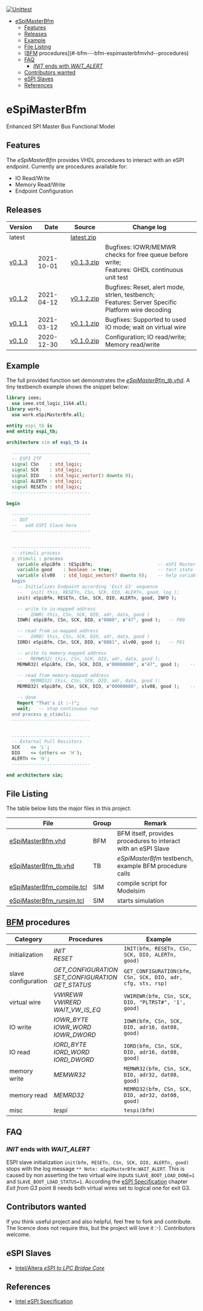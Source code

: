 [![Unittest](https://github.com/akaeba/eSpiMasterBfm/workflows/Unittest/badge.svg)](https://github.com/akaeba/eSpiMasterBfm/actions)

- [eSpiMasterBfm](#espimasterbfm)
  * [Features](#features)
  * [Releases](#releases)
  * [Example](#example)
  * [File Listing](#file-listing)
  * [[BFM](./bfm/eSpiMasterBfm.vhd) procedures](#-bfm---bfm-espimasterbfmvhd--procedures)
  * [FAQ](#faq)
    + [_INIT_ ends with _WAIT_ALERT_](#-init--ends-with--wait-alert-)
  * [Contributors wanted](#contributors-wanted)
  * [eSPI Slaves](#espi-slaves)
  * [References](#references)


# eSpiMasterBfm

Enhanced SPI Master Bus Functional Model


## Features

The _eSpiMasterBfm_ provides VHDL procedures to interact with an eSPI endpoint.
Currently are procedures available for:
 * IO Read/Write
 * Memory Read/Write
 * Endpoint Configuration


## Releases

| Version                                                       | Date       | Source                                                                                            | Change log                                                                                              |
| ------------------------------------------------------------- | ---------- | ------------------------------------------------------------------------------------------------- | ------------------------------------------------------------------------------------------------------- |
| latest                                                        |            | <a id="raw-url" href="https://github.com/akaeba/eSpiMasterBfm/archive/master.zip ">latest.zip</a> |                                                                                                         |
| [v0.1.3](https://github.com/akaeba/eSpiMasterBfm/tree/v0.1.3) | 2021-10-01 | <a id="raw-url" href="https://github.com/akaeba/eSpiMasterBfm/archive/v0.1.3.zip ">v0.1.3.zip</a> | Bugfixes: IOWR/MEMWR checks for free queue before write; <br /> Features: GHDL continuous unit test     |
| [v0.1.2](https://github.com/akaeba/eSpiMasterBfm/tree/v0.1.2) | 2021-04-12 | <a id="raw-url" href="https://github.com/akaeba/eSpiMasterBfm/archive/v0.1.2.zip ">v0.1.2.zip</a> | Bugfixes: Reset, alert mode, strlen, testbench; <br /> Features: Server Specific Platform wire decoding |
| [v0.1.1](https://github.com/akaeba/eSpiMasterBfm/tree/v0.1.1) | 2021-03-12 | <a id="raw-url" href="https://github.com/akaeba/eSpiMasterBfm/archive/v0.1.1.zip ">v0.1.1.zip</a> | Bugfixes: Supported to used IO mode; wait on virtual wire                                               |
| [v0.1.0](https://github.com/akaeba/eSpiMasterBfm/tree/v0.1.0) | 2020-12-30 | <a id="raw-url" href="https://github.com/akaeba/eSpiMasterBfm/archive/v0.1.0.zip ">v0.1.0.zip</a> | Configuration; IO read/write; Memory read/write                                                         |


## Example

The full provided function set demonstrates the _[eSpiMasterBfm_tb.vhd](./tb/eSpiMasterBfm_tb.vhd)_.
A tiny testbench example shows the snippet below:

```vhdl
library ieee;
  use ieee.std_logic_1164.all;
library work;
  use work.eSpiMasterBfm.all;

entity espi_tb is
end entity espi_tb;

architecture sim of espi_tb is

  -----------------------------
  -- ESPI ITF
  signal CSn    : std_logic;
  signal SCK    : std_logic;
  signal DIO    : std_logic_vector(3 downto 0);
  signal ALERTn : std_logic;
  signal RESETn : std_logic;
  -----------------------------

begin

  -----------------------------
  -- DUT
  --   add ESPI Slave here
  -----------------------------


  -----------------------------
  -- stimuli process
  p_stimuli : process
    variable eSpiBfm : tESpiBfm;                        -- eSPI Master bfm Handle
    variable good    : boolean := true;                 -- test state
    variable slv08   : std_logic_vector(7 downto 0);    -- help variable
  begin
    -- Initializes Endpoint according 'Exit G3' sequence
    --   init( this, RESETn, CSn, SCK, DIO, ALERTn, good, log );
    init( eSpiBfm, RESETn, CSn, SCK, DIO, ALERTn, good, INFO );

    -- write to io-mapped address
    --   IOWR( this, CSn, SCK, DIO, adr, data, good )
    IOWR( eSpiBfm, CSn, SCK, DIO, x"0080", x"47", good );   -- P80

    -- read from io-mapped address
    --   IORD( this, CSn, SCK, DIO, adr, data, good )
    IORD( eSpiBfm, CSn, SCK, DIO, x"0081", slv08, good );   -- P81

    -- write to memory-mapped address
    --   MEMWR32( this, CSn, SCK, DIO, adr, data, good );
    MEMWR32( eSpiBfm, CSn, SCK, DIO, x"00000080", x"47", good );    -- byte write

    -- read from memory-mapped address
    --   MEMRD32( this, CSn, SCK, DIO, adr, data, good );
    MEMRD32( eSpiBfm, CSn, SCK, DIO, x"00000080", slv08, good );    -- byte read

    -- done
    Report "That's it :-)";
    wait;   -- stop continuous run
  end process p_stimuli;
  -----------------------------


  -----------------------------
  -- External Pull Resistors
  SCK    <= 'L';
  DIO    <= (others => 'H');
  ALERTn <= 'H';
  -----------------------------

end architecture sim;
```


## File Listing

The table below lists the major files in this project:

| File                                                                           | Group | Remark                                                         |
| ------------------------------------------------------------------------------ | ----- | -------------------------------------------------------------- |
| [eSpiMasterBfm.vhd](./bfm/eSpiMasterBfm.vhd)                                   | BFM   | BFM itself, provides procedures to interact with an eSPI Slave |
| [eSpiMasterBfm_tb.vhd](./tb/eSpiMasterBfm_tb.vhd)                              | TB    | _eSpiMasterBfm_ testbench, example BFM procedure calls         |
| [eSpiMasterBfm_compile.tcl](./tcl/sim/eSpiMasterBfm/eSpiMasterBfm_compile.tcl) | SIM   | compile script for Modelsim                                    |
| [eSpiMasterBfm_runsim.tcl](./tcl/sim/eSpiMasterBfm/eSpiMasterBfm_runsim.tcl)   | SIM   | starts simulation                                              |


## [BFM](./bfm/eSpiMasterBfm.vhd) procedures

| Category            | Procedures                                                            | Example                                                     |
| ------------------- | --------------------------------------------------------------------- | ----------------------------------------------------------- |
| initialization      | _INIT_              <br /> _RESET_                                    | `INIT(bfm, RESETn, CSn, SCK, DIO, ALERTn, good)`            |
| slave configuration | _GET_CONFIGURATION_ <br /> _SET_CONFIGURATION_ <br /> _GET_STATUS_    | `GET_CONFIGURATION(bfm, CSn, SCK, DIO, adr, cfg, sts, rsp)` |
| virtual wire        | _VWIREWR_           <br /> _VWIRERD_           <br /> _WAIT_VW_IS_EQ_ | `VWIREWR(bfm, CSn, SCK, DIO, "PLTRST#", '1', good)`         |
| IO write            | _IOWR_BYTE_         <br /> _IOWR_WORD_         <br /> _IOWR_DWORD_    | `IOWR(bfm, CSn, SCK, DIO, adr16, dat08, good)`              |
| IO read             | _IORD_BYTE_         <br /> _IORD_WORD_         <br /> _IORD_DWORD_    | `IORD(bfm, CSn, SCK, DIO, adr16, dat08, good)`              |
| memory write        | _MEMWR32_                                                             | `MEMWR32(bfm, CSn, SCK, DIO, adr32, dat08, good)`           |
| memory read         | _MEMRD32_                                                             | `MEMRD32(bfm, CSn, SCK, DIO, adr32, dat08, good)`           |
| misc                | _tespi_                                                               | `tespi(bfm)`                                                |


## FAQ

### _INIT_ ends with _WAIT_ALERT_

ESPI slave initialization `init(bfm, RESETn, CSn, SCK, DIO, ALERTn, good)` stops with the log message `** Note: eSpiMasterBfm:WAIT_ALERT`.
This is caused by non asserting the two virtual wire inputs `SLAVE_BOOT_LOAD_DONE=1` and `SLAVE_BOOT_LOAD_STATUS=1`. According the
[eSPI Specification](https://www.intel.com/content/dam/support/us/en/documents/software/chipset-software/327432-004_espi_base_specification_rev1.0_cb.pdf)
chapter _Exit from G3_ point 8 needs both virtual wires set to logical one for exit G3.


## Contributors wanted

If you think useful project and also helpful, feel free to fork and contribute.
The licence does not require this, but the project will love it :-). Contributors welcome.


## eSPI Slaves
 * [Intel/Altera _eSPI to LPC Bridge Core_](https://www.intel.com/content/dam/www/programmable/us/en/pdfs/literature/ug/ug_embedded_ip.pdf)


## References
 * [Intel eSPI Specification](https://www.intel.com/content/dam/support/us/en/documents/software/chipset-software/327432-004_espi_base_specification_rev1.0_cb.pdf)
